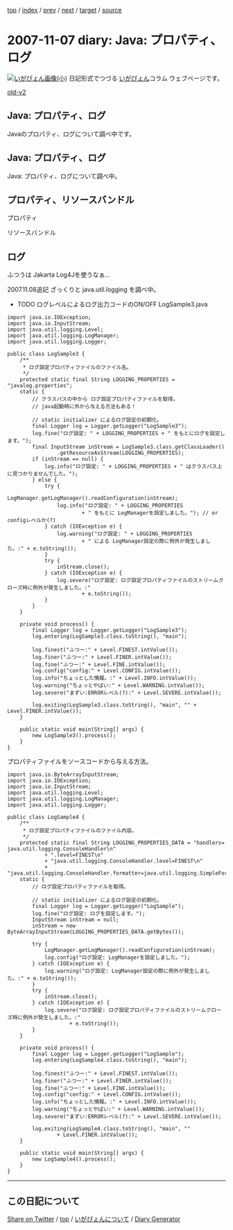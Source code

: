 [top](https://igapyon.github.io/diary/) 
 / [index](https://igapyon.github.io/diary/2007/index.html) 
 / [prev](https://igapyon.github.io/diary/2007/ig071105.html) 
 / [next](https://igapyon.github.io/diary/2007/ig071108.html) 
 / [target](https://igapyon.github.io/diary/2007/ig071107.html) 
 / [source](https://github.com/igapyon/diary/blob/gh-pages/2007/ig071107.html.src.md) 

2007-11-07 diary: Java: プロパティ、ログ
=====================================================================================================
[![いがぴょん画像(小)](https://igapyon.github.io/diary/images/iga200306s.jpg "いがぴょん")](https://igapyon.github.io/diary/memo/memoigapyon.html) 日記形式でつづる [いがぴょん](https://igapyon.github.io/diary/memo/memoigapyon.html)コラム ウェブページです。

[old-v2](ig071107-orig.html)

## Java: プロパティ、ログ

Javaのプロパティ、ログについて調べ中です。


## Java: プロパティ、ログ

Java: プロパティ、ログについて調べ中。

## プロパティ、リソースバンドル

プロパティ

リソースバンドル

## ログ

ふつうは Jakarta Log4Jを使うなぁ…

2007.11.08追記 ざっくりと java.util.logging を調べ中。

* TODO ログレベルによるログ出力コードのON/OFF
LogSample3.java

      
```
import java.io.IOException;
import java.io.InputStream;
import java.util.logging.Level;
import java.util.logging.LogManager;
import java.util.logging.Logger;

public class LogSample3 {
    /**
     * ログ設定プロパティファイルのファイル名。
     */
    protected static final String LOGGING_PROPERTIES = "javalog.properties";
    static {
        // クラスパスの中から ログ設定プロパティファイルを取得。
        // java起動時に外から与える方法もある！

        // static initializer によるログ設定の初期化。
        final Logger log = Logger.getLogger("LogSample3");
        log.fine("ログ設定: " + LOGGING_PROPERTIES + " をもとにログを設定します。");
        final InputStream inStream = LogSample3.class.getClassLoader()
                .getResourceAsStream(LOGGING_PROPERTIES);
        if (inStream == null) {
            log.info("ログ設定: " + LOGGING_PROPERTIES + " はクラスパス上に見つかりませんでした。");
        } else {
            try {
                LogManager.getLogManager().readConfiguration(inStream);
                log.info("ログ設定: " + LOGGING_PROPERTIES
                        + " をもとに LogManagerを設定しました。"); // or configレベルか(?)
            } catch (IOException e) {
                log.warning("ログ設定: " + LOGGING_PROPERTIES
                        + " による LogManager設定の際に例外が発生しました。:" + e.toString());
            }
            try {
                inStream.close();
            } catch (IOException e) {
                log.severe("ログ設定: ログ設定プロパティファイルのストリームクローズ時に例外が発生しました。:"
                        + e.toString());
            }
        }
    }

    private void process() {
        final Logger log = Logger.getLogger("LogSample3");
        log.entering(LogSample3.class.toString(), "main");

        log.finest("ふつー:" + Level.FINEST.intValue());
        log.finer("ふつー:" + Level.FINER.intValue());
        log.fine("ふつー:" + Level.FINE.intValue());
        log.config("config:" + Level.CONFIG.intValue());
        log.info("ちょっとした情報。:" + Level.INFO.intValue());
        log.warning("ちょっとやばい:" + Level.WARNING.intValue());
        log.severe("まずい:ERRORレベル(?):" + Level.SEVERE.intValue());

        log.exiting(LogSample3.class.toString(), "main", "" + Level.FINER.intValue());
    }

    public static void main(String[] args) {
        new LogSample3().process();
    }
}
```

      

プロパティファイルをソースコードから与える方法。

```
import java.io.ByteArrayInputStream;
import java.io.IOException;
import java.io.InputStream;
import java.util.logging.Level;
import java.util.logging.LogManager;
import java.util.logging.Logger;

public class LogSample4 {
    /**
     * ログ設定プロパティファイルのファイル内容。
     */
    protected static final String LOGGING_PROPERTIES_DATA = "handlers= java.util.logging.ConsoleHandler\n"
            + ".level=FINEST\n"
            + "java.util.logging.ConsoleHandler.level=FINEST\n"
            + "java.util.logging.ConsoleHandler.formatter=java.util.logging.SimpleFormatter";
    static {
        // ログ設定プロパティファイルを取得。

        // static initializer によるログ設定の初期化。
        final Logger log = Logger.getLogger("LogSample");
        log.fine("ログ設定: ログを設定します。");
        InputStream inStream = null;
        inStream = new ByteArrayInputStream(LOGGING_PROPERTIES_DATA.getBytes());

        try {
            LogManager.getLogManager().readConfiguration(inStream);
            log.config("ログ設定: LogManagerを設定しました。");
        } catch (IOException e) {
            log.warning("ログ設定: LogManager設定の際に例外が発生しました。:" + e.toString());
        }
        try {
            inStream.close();
        } catch (IOException e) {
            log.severe("ログ設定: ログ設定プロパティファイルのストリームクローズ時に例外が発生しました。:"
                    + e.toString());
        }
    }

    private void process() {
        final Logger log = Logger.getLogger("LogSample");
        log.entering(LogSample4.class.toString(), "main");

        log.finest("ふつー:" + Level.FINEST.intValue());
        log.finer("ふつー:" + Level.FINER.intValue());
        log.fine("ふつー:" + Level.FINE.intValue());
        log.config("config:" + Level.CONFIG.intValue());
        log.info("ちょっとした情報。:" + Level.INFO.intValue());
        log.warning("ちょっとやばい:" + Level.WARNING.intValue());
        log.severe("まずい:ERRORレベル(?):" + Level.SEVERE.intValue());

        log.exiting(LogSample4.class.toString(), "main", ""
                + Level.FINER.intValue());
    }

    public static void main(String[] args) {
        new LogSample4().process();
    }
}
```

----------------------------------------------------------------------------------------------------

## この日記について

[Share on Twitter](https://twitter.com/intent/tweet?hashtags=igapyon%2Cdiary%2C%E3%81%84%E3%81%8C%E3%81%B4%E3%82%87%E3%82%93&text=Java%3A+%E3%83%97%E3%83%AD%E3%83%91%E3%83%86%E3%82%A3%E3%80%81%E3%83%AD%E3%82%B0&url=https%3A%2F%2Figapyon.github.io%2Fdiary%2F2007%2Fig071107.html) / [top](../index.html) / [いがぴょんについて](https://igapyon.github.io/diary/memo/memoigapyon.html) / [Diary Generator](https://github.com/igapyon/igapyonv3)
